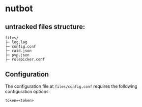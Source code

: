 # nutbot
## untracked files structure:
```
files/
├─ log.log
├─ config.conf
├─ raid.json
├─ pvp.json
├─ rolepicker.conf
```

## Configuration
The configuration file at `files/config.conf` requires the following configuration options:
```
token=<token>

```
